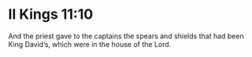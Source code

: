 # II Kings 11:10

And the priest gave to the captains the spears and shields that had been King David’s, which were in the house of the Lord.
